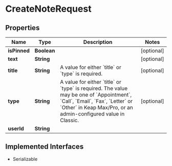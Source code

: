

# CreateNoteRequest


## Properties

| Name | Type | Description | Notes |
|------------ | ------------- | ------------- | -------------|
|**isPinned** | **Boolean** |  |  [optional] |
|**text** | **String** |  |  [optional] |
|**title** | **String** | A value for either &#x60;title&#x60; or &#x60;type&#x60; is required. |  [optional] |
|**type** | **String** | A value for either &#x60;title&#x60; or &#x60;type&#x60; is required. The value may be one of &#x60;Appointment&#x60;, &#x60;Call&#x60;, &#x60;Email&#x60;, &#x60;Fax&#x60;, &#x60;Letter&#x60; or &#x60;Other&#x60; in Keap Max/Pro, or an admin-configured value in Classic. |  [optional] |
|**userId** | **String** |  |  |


## Implemented Interfaces

* Serializable

